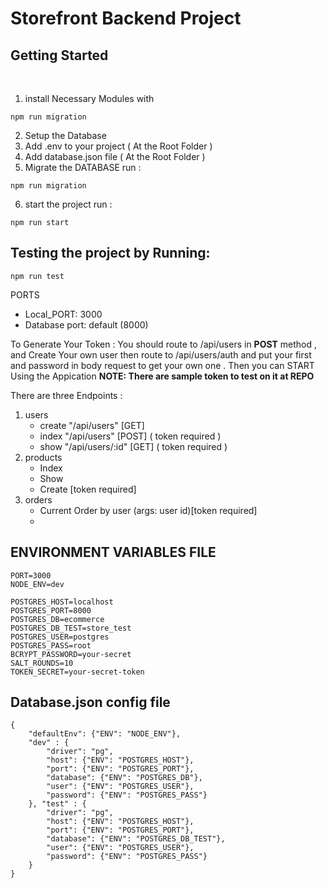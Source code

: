 # Storefront Backend Project

## Getting Started
<br>

1. install Necessary Modules with
```
npm run migration
``` 
2. Setup the Database
3. Add .env to your project ( At the Root Folder )
4. Add database.json file ( At the Root Folder )
5. Migrate the DATABASE run :
```
npm run migration
```
6. start the project run : 
```
npm run start
```
## Testing the project by Running:
```
npm run test
```

PORTS

* Local_PORT: 3000
* Database port: default (8000)

To Generate Your Token : You should route to /api/users in **POST** method , and Create Your own user then route to /api/users/auth and put your first and password in body request to get your own one . Then you can START Using the Appication
**NOTE: There are sample token to test on it at REPO**

There are three Endpoints :
1. users 
   - create "/api/users" [GET]
   - index "/api/users" [POST] ( token required ) 
   - show "/api/users/:id" [GET] ( token required )
2. products 
    - Index 
   - Show
   - Create [token required]
3. orders 
   - Current Order by user (args: user id)[token required]
   - 


## ENVIRONMENT VARIABLES FILE
```
PORT=3000
NODE_ENV=dev

POSTGRES_HOST=localhost
POSTGRES_PORT=8000
POSTGRES_DB=ecommerce
POSTGRES_DB_TEST=store_test
POSTGRES_USER=postgres
POSTGRES_PASS=root
BCRYPT_PASSWORD=your-secret
SALT_ROUNDS=10
TOKEN_SECRET=your-secret-token
```

## Database.json config file
```
{
    "defaultEnv": {"ENV": "NODE_ENV"},
    "dev" : {
        "driver": "pg",
        "host": {"ENV": "POSTGRES_HOST"},
        "port": {"ENV": "POSTGRES_PORT"},
        "database": {"ENV": "POSTGRES_DB"},
        "user": {"ENV": "POSTGRES_USER"},
        "password": {"ENV": "POSTGRES_PASS"}
    }, "test" : {
        "driver": "pg",
        "host": {"ENV": "POSTGRES_HOST"},
        "port": {"ENV": "POSTGRES_PORT"},
        "database": {"ENV": "POSTGRES_DB_TEST"},
        "user": {"ENV": "POSTGRES_USER"},
        "password": {"ENV": "POSTGRES_PASS"}
    }
}
```
